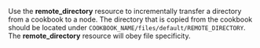 Use the **remote_directory** resource to incrementally transfer a
directory from a cookbook to a node. The directory that is copied from
the cookbook should be located under
`COOKBOOK_NAME/files/default/REMOTE_DIRECTORY`. The
**remote_directory** resource will obey file specificity.